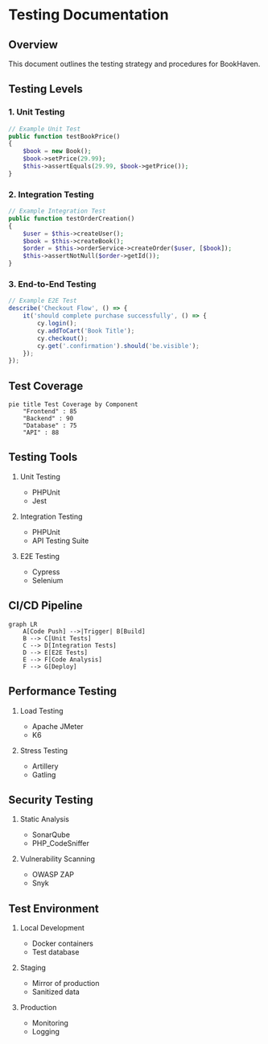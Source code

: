 # Testing Documentation

## Overview

This document outlines the testing strategy and procedures for BookHaven.

## Testing Levels

### 1. Unit Testing

```php
// Example Unit Test
public function testBookPrice()
{
    $book = new Book();
    $book->setPrice(29.99);
    $this->assertEquals(29.99, $book->getPrice());
}
```

### 2. Integration Testing

```php
// Example Integration Test
public function testOrderCreation()
{
    $user = $this->createUser();
    $book = $this->createBook();
    $order = $this->orderService->createOrder($user, [$book]);
    $this->assertNotNull($order->getId());
}
```

### 3. End-to-End Testing

```javascript
// Example E2E Test
describe('Checkout Flow', () => {
    it('should complete purchase successfully', () => {
        cy.login();
        cy.addToCart('Book Title');
        cy.checkout();
        cy.get('.confirmation').should('be.visible');
    });
});
```

## Test Coverage

```mermaid
pie title Test Coverage by Component
    "Frontend" : 85
    "Backend" : 90
    "Database" : 75
    "API" : 88
```

## Testing Tools

1. Unit Testing
   - PHPUnit
   - Jest

2. Integration Testing
   - PHPUnit
   - API Testing Suite

3. E2E Testing
   - Cypress
   - Selenium

## CI/CD Pipeline

```mermaid
graph LR
    A[Code Push] -->|Trigger| B[Build]
    B --> C[Unit Tests]
    C --> D[Integration Tests]
    D --> E[E2E Tests]
    E --> F[Code Analysis]
    F --> G[Deploy]
```

## Performance Testing

1. Load Testing
   - Apache JMeter
   - K6

2. Stress Testing
   - Artillery
   - Gatling

## Security Testing

1. Static Analysis
   - SonarQube
   - PHP_CodeSniffer

2. Vulnerability Scanning
   - OWASP ZAP
   - Snyk

## Test Environment

1. Local Development
   - Docker containers
   - Test database

2. Staging
   - Mirror of production
   - Sanitized data

3. Production
   - Monitoring
   - Logging